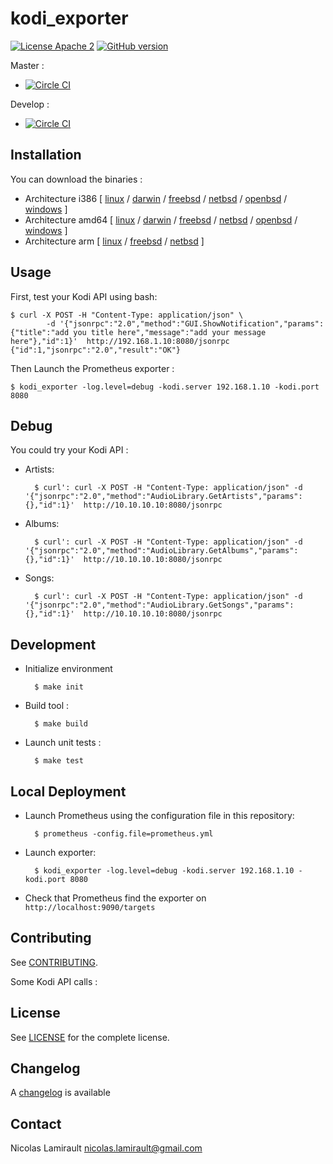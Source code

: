 # kodi_exporter

[![License Apache 2][badge-license]](LICENSE)
[![GitHub version](https://badge.fury.io/gh/nlamirault%2Fkodi_exporter.svg)](https://badge.fury.io/gh/nlamirault%2Fkodi_exporter)

Master :
* [![Circle CI](https://circleci.com/gh/nlamirault/kodi_exporter/tree/master.svg?style=svg)](https://circleci.com/gh/nlamirault/kodi_exporter/tree/master)

Develop :
* [![Circle CI](https://circleci.com/gh/nlamirault/kodi_exporter/tree/develop.svg?style=svg)](https://circleci.com/gh/nlamirault/kodi_exporter/tree/develop)

## Installation

You can download the binaries :

* Architecture i386 [ [linux](https://bintray.com/artifact/download/nlamirault/oss/kodi_exporter-0.2.0_linux_386) / [darwin](https://bintray.com/artifact/download/nlamirault/oss/kodi_exporter-0.2.0_darwin_386) / [freebsd](https://bintray.com/artifact/download/nlamirault/oss/kodi_exporter-0.2.0_freebsd_386) / [netbsd](https://bintray.com/artifact/download/nlamirault/oss/kodi_exporter-0.2.0_netbsd_386) / [openbsd](https://bintray.com/artifact/download/nlamirault/oss/kodi_exporter-0.2.0_openbsd_386) / [windows](https://bintray.com/artifact/download/nlamirault/oss/kodi_exporter-0.2.0_windows_386.exe) ]
* Architecture amd64 [ [linux](https://bintray.com/artifact/download/nlamirault/oss/kodi_exporter-0.2.0_linux_amd64) / [darwin](https://bintray.com/artifact/download/nlamirault/oss/kodi_exporter-0.2.0_darwin_amd64) / [freebsd](https://bintray.com/artifact/download/nlamirault/oss/kodi_exporter-0.2.0_freebsd_amd64) / [netbsd](https://bintray.com/artifact/download/nlamirault/oss/kodi_exporter-0.2.0_netbsd_amd64) / [openbsd](https://bintray.com/artifact/download/nlamirault/oss/kodi_exporter-0.2.0_openbsd_amd64) / [windows](https://bintray.com/artifact/download/nlamirault/oss/kodi_exporter-0.2.0_windows_amd64.exe) ]
* Architecture arm [ [linux](https://bintray.com/artifact/download/nlamirault/oss/kodi_exporter-0.2.0_linux_arm) / [freebsd](https://bintray.com/artifact/download/nlamirault/oss/kodi_exporter-0.2.0_freebsd_arm) / [netbsd](https://bintray.com/artifact/download/nlamirault/oss/kodi_exporter-0.2.0_netbsd_arm) ]


## Usage

First, test your Kodi API using bash:

    $ curl -X POST -H "Content-Type: application/json" \
            -d '{"jsonrpc":"2.0","method":"GUI.ShowNotification","params":{"title":"add you title here","message":"add your message here"},"id":1}'  http://192.168.1.10:8080/jsonrpc
    {"id":1,"jsonrpc":"2.0","result":"OK"}



Then Launch the Prometheus exporter :

    $ kodi_exporter -log.level=debug -kodi.server 192.168.1.10 -kodi.port 8080


## Debug

You could try your Kodi API :

* Artists:

        $ curl': curl -X POST -H "Content-Type: application/json" -d '{"jsonrpc":"2.0","method":"AudioLibrary.GetArtists","params":{},"id":1}'  http://10.10.10.10:8080/jsonrpc

* Albums:

        $ curl': curl -X POST -H "Content-Type: application/json" -d '{"jsonrpc":"2.0","method":"AudioLibrary.GetAlbums","params":{},"id":1}'  http://10.10.10.10:8080/jsonrpc

* Songs:

        $ curl': curl -X POST -H "Content-Type: application/json" -d '{"jsonrpc":"2.0","method":"AudioLibrary.GetSongs","params":{},"id":1}'  http://10.10.10.10:8080/jsonrpc

## Development

* Initialize environment

        $ make init

* Build tool :

        $ make build

* Launch unit tests :

        $ make test


## Local Deployment

* Launch Prometheus using the configuration file in this repository:

        $ prometheus -config.file=prometheus.yml

* Launch exporter:

        $ kodi_exporter -log.level=debug -kodi.server 192.168.1.10 -kodi.port 8080

* Check that Prometheus find the exporter on `http://localhost:9090/targets`


## Contributing

See [CONTRIBUTING](CONTRIBUTING.md).

Some Kodi API calls :


## License

See [LICENSE](LICENSE) for the complete license.


## Changelog

A [changelog](ChangeLog.md) is available


## Contact

Nicolas Lamirault <nicolas.lamirault@gmail.com>

[badge-license]: https://img.shields.io/badge/license-Apache2-green.svg?style=flat

